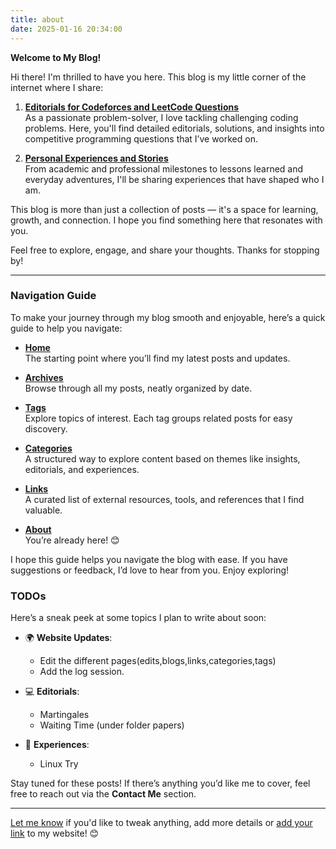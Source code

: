 ```yaml
---
title: about
date: 2025-01-16 20:34:00
---
```


**Welcome to My Blog!**

Hi there! I'm thrilled to have you here. This blog is my little corner of the internet where I share:

1. **[Editorials for Codeforces and LeetCode Questions](/edits)**  
   As a passionate problem-solver, I love tackling challenging coding problems. Here, you'll find detailed editorials, solutions, and insights into competitive programming questions that I’ve worked on.

2. **[Personal Experiences and Stories](/blogs)**  
   From academic and professional milestones to lessons learned and everyday adventures, I'll be sharing experiences that have shaped who I am.

This blog is more than just a collection of posts — it's a space for learning, growth, and connection. I hope you find something here that resonates with you.

Feel free to explore, engage, and share your thoughts. Thanks for stopping by!

---

### **Navigation Guide**

To make your journey through my blog smooth and enjoyable, here’s a quick guide to help you navigate:

- **[Home](/)**  
   The starting point where you’ll find my latest posts and updates.

- **[Archives](/archives/)**  
   Browse through all my posts, neatly organized by date.

- **[Tags](/tags/)**  
   Explore topics of interest. Each tag groups related posts for easy discovery.

- **[Categories](/categories/)**  
   A structured way to explore content based on themes like insights, editorials, and experiences.

- **[Links](/links/)**  
   A curated list of external resources, tools, and references that I find valuable.

- **[About](/about/)**  
   You’re already here! 😊

I hope this guide helps you navigate the blog with ease. If you have suggestions or feedback, I’d love to hear from you. Enjoy exploring!

### **TODOs**

Here’s a sneak peek at some topics I plan to write about soon:

- 🌍 **Website Updates**:  
  - Edit the different pages(edits,blogs,links,categories,tags) 
   - Add the log session.
- 💻 **Editorials**:  

   - Martingales
   - Waiting Time (under folder papers)
- 📝 **Experiences**:  
   - Linux Try
  

Stay tuned for these posts! If there’s anything you’d like me to cover, feel free to reach out via the **Contact Me** section.

---

[Let me know](https://github.com/WFYishere/WFYishere.github.io/issues) if you'd like to tweak anything, add more details or [add your link](/links) to my website! 😊